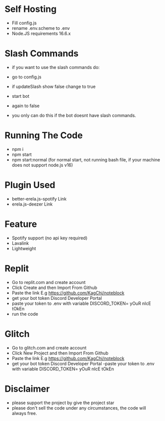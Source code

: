 # Self Hosting
- Fill config.js
- rename .env.scheme to .env
- Node.JS requirements 16.6.x
# Slash Commands
- if you want to use the slash commands do:

- go to config.js
- if updateSlash show false change to true
- start bot
- again to false
- you only can do this if the bot doesnt have slash commands.

# Running The Code
- npm i
- npm start
- npm start:normal (for normal start, not running bash file, if your machine does not support node.js v16)
# Plugin Used
- better-erela.js-spotify Link
- erela.js-deezer Link
# Feature
- Spotify support (no api key required)
- Lavalink
- Lightweight
# Replit
- Go to replit.com and create account
- Click Create and then Import From Github
- Paste the link E.g https://github.com/KagChi/noteblock
- get your bot token Discord Developer Portal
- paste your token to .env with variable DISCORD_TOKEN= yOuR nIcE tOkEn
- run the code
# Glitch
- Go to glitch.com and create account
- Click New Project and then Import From Github
- Paste the link E.g https://github.com/KagChi/noteblock
- get your bot token Discord Developer Portal
-paste your token to .env with variable DISCORD_TOKEN= yOuR nIcE tOkEn
# Disclaimer
- please support the project by give the project star
- please don't sell the code under any circumstances, the code will always free.
